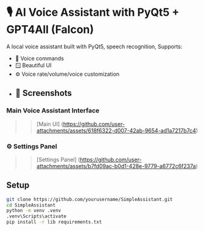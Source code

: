 # 🎙️ AI Voice Assistant with PyQt5 + GPT4All (Falcon)

A local voice assistant built with PyQt5, speech recognition, Supports:

- 🎤 Voice commands
- 🪟 Beautiful UI
- ⚙️ Voice rate/volume/voice customization
- ## 📸 Screenshots

### Main Voice Assistant Interface
>>[Main UI]
(https://github.com/user-attachments/assets/618f6322-d007-42ab-9654-ad1a7217b7c4)
### ⚙️ Settings Panel
>>[Settings Panel]
(https://github.com/user-attachments/assets/b7fd09ac-b0d1-428e-9779-a6772c6f237a)


## Setup

```bash
git clone https://github.com/yourusername/SimpleAssistant.git
cd SimpleAssistant
python -m venv .venv
.venv\Scripts\activate
pip install -r lib requirements.txt

